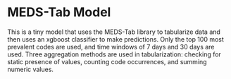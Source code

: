 # MEDS-Tab Model

This is a tiny model that uses the MEDS-Tab library to tabularize data and then uses an xgboost classifier to make
predictions. Only the top 100 most prevalent codes are used, and time windows of 7 days and 30 days are used. Three aggregation methods are used in tabularization: checking for static presence of values, counting code occurrences, and summing numeric values.
